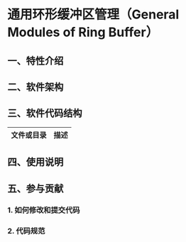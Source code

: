 # 通用环形缓冲区管理（General Modules of Ring Buffer）

## 一、特性介绍

## 二、软件架构

## 三、软件代码结构

文件或目录 | 描述
:-- | :--

## 四、使用说明

## 五、参与贡献

### 1. 如何修改和提交代码

### 2. 代码规范

